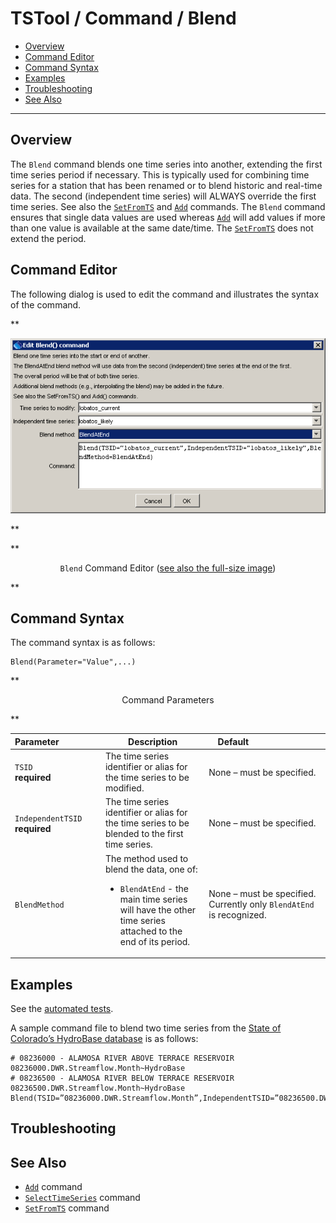 # TSTool / Command / Blend #

* [Overview](#overview)
* [Command Editor](#command-editor)
* [Command Syntax](#command-syntax)
* [Examples](#examples)
* [Troubleshooting](#troubleshooting)
* [See Also](#see-also)

-------------------------

## Overview ##

The `Blend` command blends one time series into another,
extending the first time series period if necessary.
This is typically used for combining time series for a station that has been
renamed or to blend historic and real-time data.
The second (independent time series) will ALWAYS override the first time series.
See also the [`SetFromTS`](../SetFromTS/SetFromTS.md) and [`Add`](../Add/Add.md) commands.
The `Blend` command ensures that single data values are used whereas
[`Add`](../Add/Add.md) will add values if more than one value is available at the same date/time.
The [`SetFromTS`](../SetFromTS/SetFromTS.md) does not extend the period.

## Command Editor ##

The following dialog is used to edit the command and illustrates the syntax of the command.

**<p style="text-align: center;">
![Blend](Blend.png)
</p>**

**<p style="text-align: center;">
`Blend` Command Editor (<a href="../Blend.png">see also the full-size image</a>)
</p>**

## Command Syntax ##

The command syntax is as follows:

```text
Blend(Parameter="Value",...)
```
**<p style="text-align: center;">
Command Parameters
</p>**

|**Parameter**&nbsp;&nbsp;&nbsp;&nbsp;&nbsp;&nbsp;&nbsp;&nbsp;&nbsp;&nbsp;&nbsp;&nbsp;&nbsp;&nbsp;&nbsp;&nbsp;|**Description**|**Default**&nbsp;&nbsp;&nbsp;&nbsp;&nbsp;&nbsp;&nbsp;&nbsp;&nbsp;&nbsp;&nbsp;&nbsp;&nbsp;&nbsp;&nbsp;&nbsp;&nbsp;&nbsp;&nbsp;&nbsp;&nbsp;&nbsp;&nbsp;&nbsp;&nbsp;&nbsp;&nbsp;|
|--------------|-----------------|-----------------|
|`TSID`<br>**required**|The time series identifier or alias for the time series to be modified.|None – must be specified.|
|`IndependentTSID`<br>**required**|The time series identifier or alias for the time series to be blended to the first time series.|None – must be specified.|
|`BlendMethod`|The method used to blend the data, one of:<ul><li>`BlendAtEnd` - the main time series will have the other time series attached to the end of its period.</li></ul>|None – must be specified.  Currently only `BlendAtEnd` is recognized.|

## Examples ##

See the [automated tests](https://github.com/OpenCDSS/cdss-app-tstool-test/tree/master/test/regression/commands/general/Blend).

A sample command file to blend two time series from the [State of Colorado’s HydroBase database](../../datastore-ref/CO-HydroBase/CO-HydroBase.md)
is as follows:

```text
# 08236000 - ALAMOSA RIVER ABOVE TERRACE RESERVOIR
08236000.DWR.Streamflow.Month~HydroBase
# 08236500 - ALAMOSA RIVER BELOW TERRACE RESERVOIR
08236500.DWR.Streamflow.Month~HydroBase
Blend(TSID=”08236000.DWR.Streamflow.Month”,IndependentTSID=”08236500.DWR.Streamflow.Month”,BlendMethod=”BlendAtEnd”)
```

## Troubleshooting ##

## See Also ##

* [`Add`](../Add/Add.md) command
* [`SelectTimeSeries`](../SelectTimeSeries/SelectTimeSeries.md) command
* [`SetFromTS`](../SetFromTS/SetFromTS.md) command
